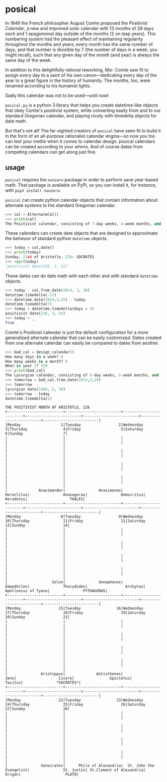 posical
=======

In 1849 the French philosopher August Comte proposed the *Positivist Calendar*, a new and improved solar calendar with 13 months of 28 days each and 1 epagomenal day outside of the months (2 on leap years). This numbering system had the pleasant effect of maintaining regularity throughout the months and years; every month has the same number of days, and that number is divisible by 7 (the number of days in a week, you might recall), such that any given day of the month (and year) is always the same day of the week.

In addition to this delightfully rational reworking, Msr. Comte saw fit to assign every day to a saint of his own canon—dedicating every day of the year to a great figure in the history of humanity. The months, too, were renamed according to his humanist lights.

Sadly this calendar was not to be used—until now!

`posical.py` is a python 3 library that helps you create datetime-like objects that obey Comte's positivist system, while converting easily from and to our standard Gregorian calendar, and playing nicely with timedelta objects for date math.

But that's not all! The far-sighted creators of `posical` have seen fit to build it in the form of an all-purpose rationalist calendar engine—so now you too can test your mettle when it comes to calendar design. posical calendars can be created according to your whims. And of course dates from competing calendars can get along just fine.

## usage

`posical` requires the `nonzero` package in order to perform sane year-based math. That package is available on PyPi, so you can install it, for instance, with `pip3 install nonzero`.

`posical` can create python calendar objects that contain information about alternate systems to the standard Gregorian calendar.
``` .py
>>> cal = AlternateCal()
>>> print(cal)
The Positivist calendar, consisting of 7-day weeks, 4-week months, and 13-month years, with 1 epagomenal day(s).

```

These calendars can create date objects that are designed to approximate the behavior of standard python `datetime` objects. 
``` .py
>>> today = cal.date()
>>> print(today)
Sunday, 21st of Aristotle, 226: SOCRATES
>>> repr(today)
'positivist date(226, 3, 21)'

```

These dates can do date math with each other and with standard `datetime` objects.
``` .py
>>> today - cal.from_date(2014, 3, 30)
datetime.timedelta(-12)
>>> datetime.date(2014,3,25) - today
datetime.timedelta(7)
>>> today + datetime.timedelta(days = 3)
positivist date(226, 3, 24)
>>> today < _
True

```

Comte's Positivist calendar is just the default configuration for a more generalized alternate calendar that can be easily customized. Dates created from one alternate calendar can easily be compared to dates from another.
``` .py
>>> bad_cal = design_calendar()
How many days in a week? 8
How many weeks in a month? 6
When is year 1? 550
>>> print(bad_cal)
The Lycurgian calendar, consisting of 8-day weeks, 6-week months, and 7-month years, with 29 epagomenal day(s).
>>> tomorrow = bad_cal.from_date(2014,3,19)
>>> tomorrow
lycurgian date(1464, 2, 30)
>>> tomorrow - today
datetime.timedelta(1)
```

```
THE POSITIVIST MONTH OF ARISTOTLE, 226
+-------------------------+-------------------------+-------------------------+-------------------------+-------------------------+-------------------------+-------------------------|
|Monday                  1|Tuesday                 2|Wednesday               3|Thursday                4|Friday                  5|Saturday                6|Sunday                  7|
|                         |                         |                         |                         |                         |                         |                         |
|                         |                         |                         |                         |                         |                         |                         |
|                         |                         |                         |                         |                         |                         |                         |
|                         |                         |                         |                         |                         |                         |                         |
|              Anaximander|               Anaximenes|               Heraclitus|               Anaxagoras|               Democritus|                Herodotus|                   THALES|
+-------------------------+-------------------------+-------------------------+-------------------------+-------------------------+-------------------------+-------------------------|
|Monday                  8|Tuesday                 9|Wednesday              10|Thursday               11|Friday                 12|Saturday               13|Sunday                 14|
|                         |                         |                         |                         |                         |                         |                         |
|                         |                         |                         |                         |                         |                         |                         |
|                         |                         |                         |                         |                         |                         |                         |
|                         |                         |                         |                         |                         |                         |                         |
|                    Solon|               Xenophanes|               Empedocles|               Thucydides|                 Archytas|      Apollonius of Tyana|               PYTHAGORAS|
+-------------------------+-------------------------+-------------------------+-------------------------+-------------------------+-------------------------+-------------------------|
|Monday                 15|Tuesday                16|Wednesday              17|Thursday               18|Friday                 19|Saturday               20|Sunday                 21|
|                         |                         |                         |                         |                         |                         |                         |
|                         |                         |                         |                         |                         |                         |                         |
|                         |                         |                         |                         |                         |                         |                         |
|                         |                         |                         |                         |                         |                         |                         |
|               Aristippus|              Antisthenes|                     Zeno|                   Cicero|                Epictetus|                  Tacitus|               *SOCRATES*|
+-------------------------+-------------------------+-------------------------+-------------------------+-------------------------+-------------------------+-------------------------|
|Monday                 22|Tuesday                23|Wednesday              24|Thursday               25|Friday                 26|Saturday               27|Sunday                 28|
|                         |                         |                         |                         |                         |                         |                         |
|                         |                         |                         |                         |                         |                         |                         |
|                         |                         |                         |                         |                         |                         |                         |
|                         |                         |                         |                         |                         |                         |                         |
|               Xenocrates|      Philo of Alexandria|  St. John the Evangelist|               St. Justin| St.Clement of Alexandria|                   Origen|                    PLATO|
```
